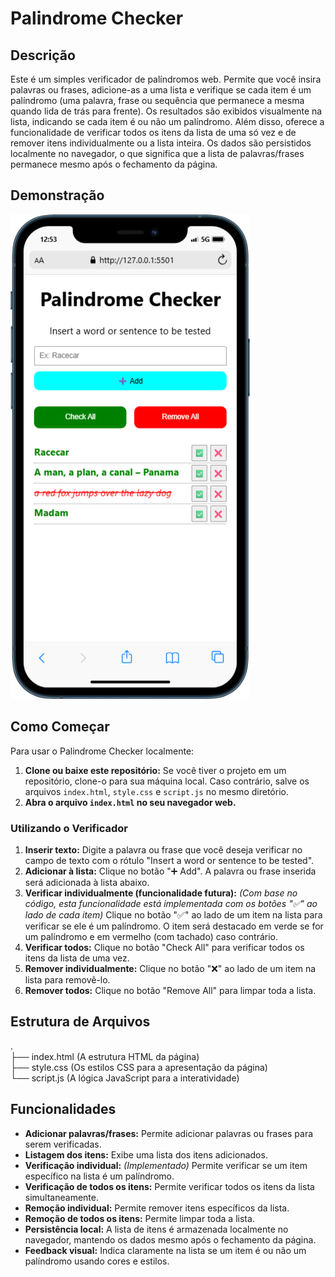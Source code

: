 # Palindrome Checker

## Descrição

Este é um simples verificador de palíndromos web. Permite que você insira palavras ou frases, adicione-as a uma lista e verifique se cada item é um palíndromo (uma palavra, frase ou sequência que permanece a mesma quando lida de trás para frente). Os resultados são exibidos visualmente na lista, indicando se cada item é ou não um palíndromo. Além disso, oferece a funcionalidade de verificar todos os itens da lista de uma só vez e de remover itens individualmente ou a lista inteira. Os dados são persistidos localmente no navegador, o que significa que a lista de palavras/frases permanece mesmo após o fechamento da página.

## Demonstração

![Captura de tela do Palindrome Checker](./screenshots/iPhone-12-PRO.png)

<!-- ![Captura de tela do Palindrome Checker](./screenshots/Galaxy-S21-Ultra.png) -->

## Como Começar

Para usar o Palindrome Checker localmente:

1.  **Clone ou baixe este repositório:** Se você tiver o projeto em um repositório, clone-o para sua máquina local. Caso contrário, salve os arquivos `index.html`, `style.css` e `script.js` no mesmo diretório.
2.  **Abra o arquivo `index.html` no seu navegador web.**

### Utilizando o Verificador

1.  **Inserir texto:** Digite a palavra ou frase que você deseja verificar no campo de texto com o rótulo "Insert a word or sentence to be tested".
2.  **Adicionar à lista:** Clique no botão "➕ Add". A palavra ou frase inserida será adicionada à lista abaixo.
3.  **Verificar individualmente (funcionalidade futura):** _(Com base no código, esta funcionalidade está implementada com os botões "✅" ao lado de cada item)_ Clique no botão "✅" ao lado de um item na lista para verificar se ele é um palíndromo. O item será destacado em verde se for um palíndromo e em vermelho (com tachado) caso contrário.
4.  **Verificar todos:** Clique no botão "Check All" para verificar todos os itens da lista de uma vez.
5.  **Remover individualmente:** Clique no botão "❌" ao lado de um item na lista para removê-lo.
6.  **Remover todos:** Clique no botão "Remove All" para limpar toda a lista.

## Estrutura de Arquivos

.  
├── index.html (A estrutura HTML da página)  
├── style.css (Os estilos CSS para a apresentação da página)  
└── script.js (A lógica JavaScript para a interatividade)

## Funcionalidades

- **Adicionar palavras/frases:** Permite adicionar palavras ou frases para serem verificadas.
- **Listagem dos itens:** Exibe uma lista dos itens adicionados.
- **Verificação individual:** _(Implementado)_ Permite verificar se um item específico na lista é um palíndromo.
- **Verificação de todos os itens:** Permite verificar todos os itens da lista simultaneamente.
- **Remoção individual:** Permite remover itens específicos da lista.
- **Remoção de todos os itens:** Permite limpar toda a lista.
- **Persistência local:** A lista de itens é armazenada localmente no navegador, mantendo os dados mesmo após o fechamento da página.
- **Feedback visual:** Indica claramente na lista se um item é ou não um palíndromo usando cores e estilos.

<!-- ## Próximos Passos (Com base no código parcial)

- **Implementar testes unitários:** Adicionar testes automatizados para garantir a robustez das funções de verificação de palíndromos.
- **Melhorar a interface do usuário:** Considerar melhorias visuais e de usabilidade.
- **Adicionar tratamento de erros:** Implementar mensagens de erro mais informativas para diferentes cenários.

## Contribuição

Contribuições são bem-vindas! Se você tiver alguma sugestão de melhoria, correção de bugs ou novas funcionalidades, sinta-se à vontade para abrir uma issue ou enviar um pull request.

1.  Faça um fork do repositório.
2.  Crie uma branch para sua feature (`git checkout -b feat/sua-feature`).
3.  Faça o commit das suas mudanças (`git commit -m 'feat: Add some feature'`).
4.  Faça o push para a branch (`git push origin feat/sua-feature`).
5.  Abra um pull request.

## Licença

Este projeto está sob a licença [INSERIR LICENÇA AQUI] - veja o arquivo [LICENSE.md](LICENSE.md) para detalhes.

---

Sinta-se à vontade para adicionar mais informações ou ajustar este README conforme o desenvolvimento do seu projeto avança. Incluir uma captura de tela na seção de "Demonstração" tornará o README ainda mais profissional e fácil de entender. -->

